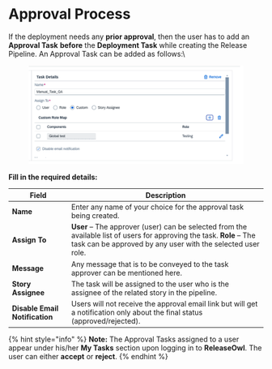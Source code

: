 # Approval Process

If the deployment needs any **prior approval**, then the user has to add an **Approval Task** **before** the **Deployment Task** while creating the Release Pipeline. An Approval Task can be added as follows:\


<figure><img src="../../../.gitbook/assets/image (25).png" alt=""><figcaption></figcaption></figure>

**Fill in the required details:**

| **Field**                      | **Description**                                                                                                                                                                      |
| ------------------------------ | ------------------------------------------------------------------------------------------------------------------------------------------------------------------------------------ |
| **Name**                       | Enter any name of your choice for the approval task being created.                                                                                                                   |
| **Assign To**                  | **User** – The approver (user) can be selected from the available list of users for approving the task. **Role** – The task can be approved by any user with the selected user role. |
| **Message**                    | Any message that is to be conveyed to the task approver can be mentioned here.                                                                                                       |
| **Story Assignee**             | The task will be assigned to the user who is the assignee of the related story in the pipeline.                                                                                      |
| **Disable Email Notification** | Users will not receive the approval email link but will get a notification only about the final status (approved/rejected).                                                          |

{% hint style="info" %}
**Note:** The Approval Tasks assigned to a user appear under his/her **My Tasks** section upon logging in to **ReleaseOwl**. The user can either **accept** or **reject**.
{% endhint %}
